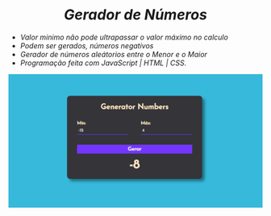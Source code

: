 <div align="center">
<h1><i>Gerador de Números</1></h1>
</div>

<ul>
 <li>Valor minimo não pode ultrapassar o valor máximo no calculo</li>
 <li>Podem ser gerados, números negativos</li>
 <li>Gerador de números aleátorios entre o Menor e o Maior</li>
 <li>Programação feita com JavaScript | HTML | CSS.</li>
 </ul>
  
 <img src="Image Generator.png" alt="Gerador">
 
